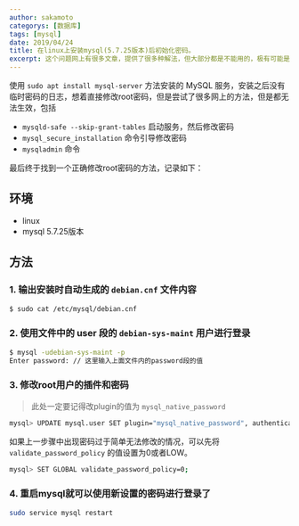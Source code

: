 ```yaml
---	
author: sakamoto	
categorys: [数据库]	
tags: [mysql]	
date: 2019/04/24	
title: 在linux上安装mysql(5.7.25版本)后初始化密码。	
excerpt: 这个问题网上有很多文章，提供了很多种解法，但大部分都是不能用的，极有可能是版本的问题，由于我没在这方面研究很深，也没有深究，下面只是提供一个可行的方法。	
---	
```

使用 `sudo apt install mysql-server` 方法安装的 MySQL 服务，安装之后没有临时密码的日志，想着直接修改root密码，但是尝试了很多网上的方法，但是都无法生效，包括	
- `mysqld-safe --skip-grant-tables` 启动服务，然后修改密码	
- `mysql_secure_installation` 命令引导修改密码	
- `mysqladmin` 命令	

最后终于找到一个正确修改root密码的方法，记录如下：	

## 环境	
- linux	
- mysql 5.7.25版本	

## 方法	

### 1. 输出安装时自动生成的 `debian.cnf` 文件内容	

```bash	
$ sudo cat /etc/mysql/debian.cnf	
```	

### 2. 使用文件中的 user 段的 `debian-sys-maint` 用户进行登录	

```bash	
$ mysql -udebian-sys-maint -p	
Enter password: // 这里输入上面文件内的password段的值	
```	

### 3. 修改root用户的插件和密码	

> 此处一定要记得改plugin的值为 `mysql_native_password`	
```bash	
mysql> UPDATE mysql.user SET plugin="mysql_native_password", authentication_string=PASSWORD("password") WHERE user="root";	
```	
如果上一步骤中出现密码过于简单无法修改的情况，可以先将 `validate_password_policy` 的值设置为0或者LOW。	

```bash	
mysql> SET GLOBAL validate_password_policy=0;	
```	
### 4. 重启mysql就可以使用新设置的密码进行登录了	
```bash	
sudo service mysql restart	
```	
<ZanShang />